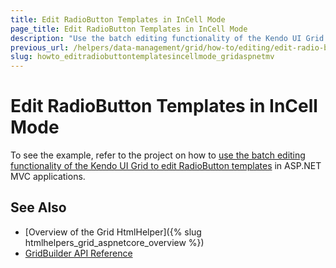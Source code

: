 ```yaml
---
title: Edit RadioButton Templates in InCell Mode
page_title: Edit RadioButton Templates in InCell Mode
description: "Use the batch editing functionality of the Kendo UI Grid to edit RadioButton templates in ASP.NET MVC applications."
previous_url: /helpers/data-management/grid/how-to/editing/edit-radio-button-templates-incell-mode
slug: howto_editradiobuttontemplatesincellmode_gridaspnetmv
---
```


# Edit RadioButton Templates in InCell Mode

To see the example, refer to the project on how to [use the batch editing functionality of the Kendo UI Grid to edit RadioButton templates](https://github.com/telerik/ui-for-aspnet-mvc-examples/tree/master/grid/grid-incell-editing-radio-button-template-column) in ASP.NET MVC applications.

## See Also

* [Overview of the Grid HtmlHelper]({% slug htmlhelpers_grid_aspnetcore_overview %})
* [GridBuilder API Reference](http://docs.telerik.com/aspnet-mvc/api/Kendo.Mvc.UI.Fluent/GridBuilder)
